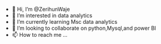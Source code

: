 - 👋 Hi, I’m @ZerihunWaje
- 👀 I’m interested in data analytics
- 🌱 I’m currently learning Msc data analytics
- 💞️ I’m looking to collaborate on python,Mysql,and power BI 
- 📫 How to reach me ...

<!---
ZerihunWaje/ZerihunWaje is a ✨ special ✨ repository because its `README.md` (this file) appears on your GitHub profile.
You can click the Preview link to take a look at your changes.
--->
